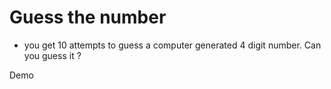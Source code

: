 # Guess the number

- you get 10 attempts to guess a computer generated 4 digit number. Can you guess it ?

Demo